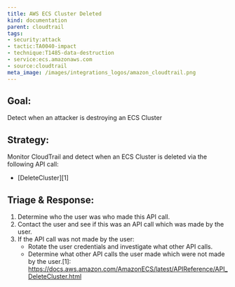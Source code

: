 ```yaml
---
title: AWS ECS Cluster Deleted
kind: documentation
parent: cloudtrail
tags:
- security:attack
- tactic:TA0040-impact
- technique:T1485-data-destruction
- service:ecs.amazonaws.com
- source:cloudtrail
meta_image: /images/integrations_logos/amazon_cloudtrail.png
---
```

## **Goal:**
Detect when an attacker is destroying an ECS Cluster

## **Strategy:**
Monitor CloudTrail and detect when an ECS Cluster is deleted via the following API call:
* [DeleteCluster][1]

## **Triage & Response:**
1. Determine who the user was who made this API call.
2. Contact the user and see if this was an API call which was made by the user.
3. If the API call was not made by the user:
   * Rotate the user credentials and investigate what other API calls.
   * Determine what other API calls the user made which were not made by the user.[1]: https://docs.aws.amazon.com/AmazonECS/latest/APIReference/API_DeleteCluster.html
